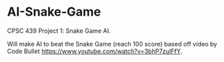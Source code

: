 # AI-Snake-Game
CPSC 439 Project 1: Snake Game AI. 


Will make AI to beat the Snake Game (reach 100 score) based off video by Code Bullet https://www.youtube.com/watch?v=3bhP7zulFfY. 

